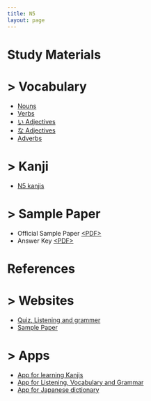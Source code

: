 ```yaml
---
title: N5
layout: page
---
```


# Study Materials

# > Vocabulary
- <a href="https://devansh3712.github.io/JLPT-Senpai-md/N5-nouns.html">Nouns</a>
- <a href="https://devansh3712.github.io/JLPT-Senpai-md/N5-verbs.html">Verbs</a>
- <a href="https://devansh3712.github.io/JLPT-Senpai-md/N5-i-adj.html">い Adjectives</a>
- <a href="https://devansh3712.github.io/JLPT-Senpai-md/N5-na-adj.html">な Adjectives</a> 
- <a href="https://devansh3712.github.io/JLPT-Senpai-md/N5-adverbs.html">Adverbs</a> 

# > Kanji
- <a href="https://devansh3712.github.io/JLPT-Senpai-md/N5-kanji.html">N5 kanjis</a> 

# > Sample Paper
- Official Sample Paper <a href="./pdf/N5-official-sample-paper.pdf" target="_blank">&lt;PDF&gt;</a>
- Answer Key <a href="./pdf/N5-sample-paper-answers.pdf" target="_blank">&lt;PDF&gt;</a>

# References

# > Websites
- [Quiz, Listening and grammer](http://www.jlptstudy.net/N5/)
- [Sample Paper](http://jlpt.jp/e/samples/n5/index.html)

# > Apps
- [App for learning Kanjis](https://play.google.com/store/apps/details?id=com.asji.kanjitree&hl=en_IN)
- [App for Listening, Vocabulary and Grammar](https://play.google.com/store/apps/details?id=com.ocoder.grammar.vocabulary.japaness.jlpt.n5pro)
- [App for Japanese dictionary](https://play.google.com/store/apps/details?id=jp.takoboto)
